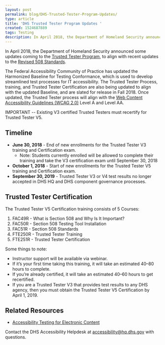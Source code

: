 ```yaml
---
layout: post
permalink: blog/DHS-Trusted-Tester-Program-Updates/
type: article
title: 'DHS Trusted Tester Program Updates '
created: 1524687889
tags: Testing
description: In April 2018, the Department of Homeland Security announced some updates coming to the Trusted Tester Program, to align with recent updates to the Revised 508 Standards.
---
```


In April 2018, the Department of Homeland Security announced some updates coming to the [Trusted Tester Program][1], to align with recent updates to the [Revised 508 Standards][2].

The Federal Accessibility Community of Practice has updated the Harmonized Baseline for Testing Conformance, which is used to develop streamlined test processes for IT accessibility. The Trusted Tester Process, training, and Trusted Tester Certification are also being updated to align with the updated Baseline, and are slated for release in Fall 2018. Once updated, the Trusted Tester process will align with the [Web Content Accessibility Guidelines (WCAG 2.0)][3] Level A and Level AA.

IMPORTANT -- Existing V3 certified Trusted Testers must recertify for Trusted Tester V5.

## Timeline

  * **June 30, 2018** - End of new enrollments for the Trusted Tester V3 training and Certification exam. 
      * Note: Students currently enrolled will be allowed to complete their training and take the V3 certification exam until September 30, 2018
  * **October 1, 2018** - Start of new enrollments for the Trusted Tester V5 training and Certification exam.
  * **September 30, 2019** - Trusted Tester V3 or V4 test results no longer accepted in DHS HQ and DHS component governance processes.

## Trusted Tester Certification

The Trusted Tester V5 Certification training consists of 5 Courses:

  1. FAC49R - What is Section 508 and Why Is It Important?
  2. FAC50R - Section 508 Testing Tool Installation
  3. FAC51R - Section 508 Standards
  4. FTE250R - Trusted Tester Training
  5. FTE251R - Trusted Tester Certification

Some things to note:

  * Instructor support will be available via webinar.
  * If it’s your first time taking this training, it will take an estimated 40–80 hours to complete.
  * If you’re already certified, it will take an estimated 40–60 hours to get recertified.
  * If you are a Trusted Tester V3 that provides test results to any DHS agency, then you must obtain the Trusted Tester V5 Certification by April 1, 2019.

## Related Resources

  * [Accessibility Testing for Electronic Content][4]

Contact the DHS Accessibility Helpdesk at <accessibility@hq.dhs.gov> with questions.  

 [1]: https://www.dhs.gov/trusted-tester
 [2]: https://www.access-board.gov/guidelines-and-standards/communications-and-it/about-the-ict-refresh/final-rule/text-of-the-standards-and-guidelines
 [3]: http://www.w3.org/WAI/intro/wcag.php
 [4]: {{site.baseurl}}/test/web-software